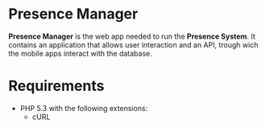 # Presence Manager #

**Presence Manager** is the web app needed to run the **Presence System**. It contains an application that allows user interaction and an API, trough wich the mobile apps interact with the database.

# Requirements #
* PHP 5.3 with the following extensions:
    * cURL
